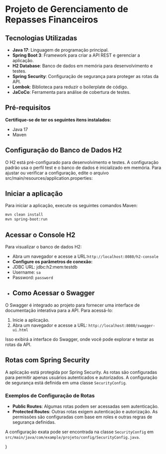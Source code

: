 # Projeto de Gerenciamento de Repasses Financeiros

## Tecnologias Utilizadas

- **Java 17**: Linguagem de programação principal.
- **Spring Boot 3**: Framework para criar a API REST e gerenciar a aplicação.
- **H2 Database**: Banco de dados em memória para desenvolvimento e testes.
- **Spring Security**: Configuração de segurança para proteger as rotas da API.
- **Lombok**: Biblioteca para reduzir o boilerplate de código.
- **JaCoCo**: Ferramenta para análise de cobertura de testes.


## Pré-requisitos 
**Certifique-se de ter os seguintes itens instalados:**
- Java 17
- Maven

## Configuração do Banco de Dados H2

O H2 está pré-configurado para desenvolvimento e testes. A configuração padrão usa o perfil test e o banco de dados é inicializado em memória. Para ajustar ou verificar a configuração, edite o arquivo src/main/resources/application.properties:

## Iniciar a aplicação 
Para iniciar a aplicação, execute os seguintes comandos Maven:
```sh
mvn clean install
mvn spring-boot:run
```

## Acessar o Console H2
Para visualizar o banco de dados H2:
- Abra um navegador e acesse a URL:` http://localhost:8080/h2-console `
- **Configure os parâmetros de conexão:**
- JDBC URL: jdbc:h2:mem:testdb
- Username: `sa`
- Password: `password`
- ## Como Acessar o Swagger

O Swagger é integrado ao projeto para fornecer uma interface de documentação interativa para a API. Para acessá-lo:

1. Inicie a aplicação.
2. Abra um navegador e acesse a URL: `http://localhost:8080/swagger-ui.html`

Isso exibirá a interface do Swagger, onde você pode explorar e testar as rotas da API.

## Rotas com Spring Security

A aplicação está protegida por Spring Security. As rotas são configuradas para permitir apenas usuários autenticados e autorizados. A configuração de segurança está definida em uma classe `SecurityConfig`.

### Exemplos de Configuração de Rotas

- **Public Routes**: Algumas rotas podem ser acessadas sem autenticação.
- **Protected Routes**: Outras rotas exigem autenticação e autorização. As permissões são configuradas com base em roles e outras regras de segurança definidas.

A configuração exata pode ser encontrada na classe `SecurityConfig` em `src/main/java/com/example/projeto/config/SecurityConfig.java`.

}